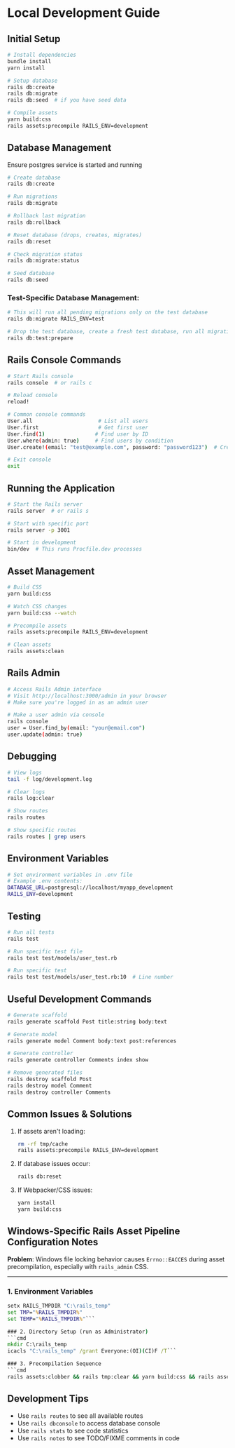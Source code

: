 # Local Development Guide

## Initial Setup

```bash
# Install dependencies
bundle install
yarn install

# Setup database
rails db:create
rails db:migrate
rails db:seed  # if you have seed data

# Compile assets
yarn build:css
rails assets:precompile RAILS_ENV=development
```

## Database Management

Ensure postgres service is started and running

```bash
# Create database
rails db:create

# Run migrations
rails db:migrate

# Rollback last migration
rails db:rollback

# Reset database (drops, creates, migrates)
rails db:reset

# Check migration status
rails db:migrate:status

# Seed database
rails db:seed
```

### Test-Specific Database Management:

```bash
# This will run all pending migrations only on the test database
rails db:migrate RAILS_ENV=test

# Drop the test database, create a fresh test database, run all migrations on it
rails db:test:prepare
```


## Rails Console Commands

```bash
# Start Rails console
rails console  # or rails c

# Reload console
reload!

# Common console commands
User.all                     # List all users
User.first                   # Get first user
User.find(1)                # Find user by ID
User.where(admin: true)     # Find users by condition
User.create!(email: "test@example.com", password: "password123")  # Create user

# Exit console
exit
```

## Running the Application

```bash
# Start the Rails server
rails server  # or rails s

# Start with specific port
rails server -p 3001

# Start in development
bin/dev  # This runs Procfile.dev processes
```

## Asset Management

```bash
# Build CSS
yarn build:css

# Watch CSS changes
yarn build:css --watch

# Precompile assets
rails assets:precompile RAILS_ENV=development

# Clean assets
rails assets:clean
```

## Rails Admin

```bash
# Access Rails Admin interface
# Visit http://localhost:3000/admin in your browser
# Make sure you're logged in as an admin user

# Make a user admin via console
rails console
user = User.find_by(email: "your@email.com")
user.update(admin: true)
```

## Debugging

```bash
# View logs
tail -f log/development.log

# Clear logs
rails log:clear

# Show routes
rails routes

# Show specific routes
rails routes | grep users
```

## Environment Variables

```bash
# Set environment variables in .env file
# Example .env contents:
DATABASE_URL=postgresql://localhost/myapp_development
RAILS_ENV=development
```

## Testing

```bash
# Run all tests
rails test

# Run specific test file
rails test test/models/user_test.rb

# Run specific test
rails test test/models/user_test.rb:10  # Line number
```

## Useful Development Commands

```bash
# Generate scaffold
rails generate scaffold Post title:string body:text

# Generate model
rails generate model Comment body:text post:references

# Generate controller
rails generate controller Comments index show

# Remove generated files
rails destroy scaffold Post
rails destroy model Comment
rails destroy controller Comments
```

## Common Issues & Solutions

1. If assets aren't loading:
   ```bash
   rm -rf tmp/cache
   rails assets:precompile RAILS_ENV=development
   ```

2. If database issues occur:
   ```bash
   rails db:reset
   ```

3. If Webpacker/CSS issues:
   ```bash
   yarn install
   yarn build:css
   ```

## Windows-Specific Rails Asset Pipeline Configuration Notes

**Problem**: Windows file locking behavior causes `Errno::EACCES` during asset precompilation, especially with `rails_admin` CSS.

---

### 1. Environment Variables
```cmd
setx RAILS_TMPDIR "C:\rails_temp"
set TMP="%RAILS_TMPDIR%"
set TEMP="%RAILS_TMPDIR%"```

### 2. Directory Setup (run as Administrator)
```cmd
mkdir C:\rails_temp
icacls "C:\rails_temp" /grant Everyone:(OI)(CI)F /T```

### 3. Precompilation Sequence
```cmd
rails assets:clobber && rails tmp:clear && yarn build:css && rails assets:precompile
```

## Development Tips

- Use `rails routes` to see all available routes
- Use `rails dbconsole` to access database console
- Use `rails stats` to see code statistics
- Use `rails notes` to see TODO/FIXME comments in code 
